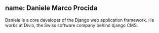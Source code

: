 name: Daniele Marco Procida
---
Daniele is a core developer of the Django web application framework. He works at Divio, the Swiss software company behind django CMS.
